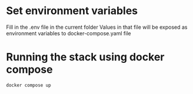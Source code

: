 # Set environment variables
Fill in the .env file in the current folder
Values in that file will be exposed as environment variables to docker-compose.yaml file

# Running the stack using docker compose
`docker compose up`

